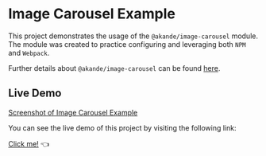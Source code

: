 # Image Carousel Example

This project demonstrates the usage of the `@akande/image-carousel` module. The module was created to practice configuring and leveraging both `NPM` and `Webpack`.

Further details about `@akande/image-carousel` can be found [here](https://www.npmjs.com/package/@akande/image-carousel).

## Live Demo

[Screenshot of Image Carousel Example](https://i.imgur.com/rqYoPhz.png)

You can see the live demo of this project by visiting the following link:

[Click me!](https://elliot-akande.github.io/image-carousel-example/) :point_left:
